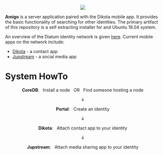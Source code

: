 
<p align="center">
  <a href="https://diatum.org">
    <img src="https://s3-us-west-2.amazonaws.com/org.diatum.public/DiatumLogo.png"/>
  </a>
</p>

<b>Amigo</b> is a server application paired with the Dikota mobile app. It provides the basic functionality of searching for other identities. The primary artifact of this repository is a self extracting installer for and Ubuntu 18.04 system. 

An overview of the Diatum identity network is given <a href="https://diatum.org/developers/technical-intro/">here</a>. Current mobile apps on the network include:
- <a href="https://diatum.org/dikota/">Dikota<a> - a contact app
- <a href="https://diatum.org/jupstream/">Jupstream</a> - a social media app

# System HowTo
<p align="center"><b>CoreDB</b>: &nbsp Install a node &nbsp OR &nbsp Find someone hosting a node</p>
<p align="center">↓</p> 
<p align="center"><b>Portal</b>: &nbsp Create an identity</p>
<p align="center">↓</p> 
<p align="center"><b>Dikota</b>: &nbsp Attach contact app to your identity</p>
<p align="center">↓</p> 
<p align="center"><b>Jupstream</b>: &nbsp Attach media sharing app to your identity</p>
